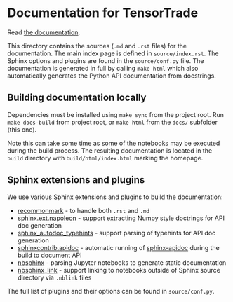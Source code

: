 # Documentation for TensorTrade

Read [the documentation](https://tensortrade.readthedocs.io).

This directory contains the sources (`.md` and `.rst` files) for the
documentation. The main index page is defined in `source/index.rst`.
The Sphinx options and plugins are found in the `source/conf.py` file.
The documentation is generated in full by calling `make html` which
also automatically generates the Python API documentation from
docstrings.

## Building documentation locally

Dependencies must be installed using `make sync` from the project root.
Run `make docs-build` from project root, or `make html` from the `docs/` subfolder (this one).

Note this can take some time as some of the notebooks may be executed
during the build process. The resulting documentation is located in the
`build` directory with `build/html/index.html` marking the homepage.

## Sphinx extensions and plugins

We use various Sphinx extensions and plugins to build the documentation:

- [recommonmark](https://recommonmark.readthedocs.io) - to handle both `.rst` and `.md`
- [sphinx.ext.napoleon](https://www.sphinx-doc.org/en/master/usage/extensions/napoleon.html) - support extracting Numpy style doctrings for API doc generation
- [sphinx_autodoc_typehints](https://github.com/agronholm/sphinx-autodoc-typehints) - support parsing of typehints for API doc generation
- [sphinxcontrib.apidoc](https://github.com/sphinx-contrib/apidoc) - automatic running of [sphinx-apidoc](https://www.sphinx-doc.org/en/master/man/sphinx-apidoc.html) during the build to document API
- [nbsphinx](https://nbsphinx.readthedocs.io) - parsing Jupyter notebooks to generate static documentation
- [nbsphinx_link](https://nbsphinx-link.readthedocs.io) - support linking to notebooks outside of Sphinx source directory via `.nblink` files

The full list of plugins and their options can be found in `source/conf.py`.
